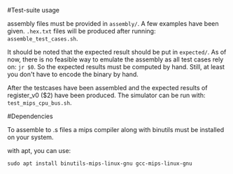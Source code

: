 #Test-suite usage

assembly files must be provided in `assembly/`. A few examples have 
been given. `.hex.txt` files will be produced after running: `assemble_test_cases.sh`.

It should be noted that the expected result should be put in `expected/`. As of
now, there is no feasible way to emulate the assembly as all test cases rely on:
`jr $0`. So the expected results must be computed by hand. Still, at least you 
don't have to encode the binary by hand.

After the testcases have been assembled and the expected results of register\_v0
($2) have been produced. The simulator can be run with: `test_mips_cpu_bus.sh`.

#Dependencies

To assemble to .s files a mips compiler along with binutils must be installed 
on your system.

with apt, you can use:

```shell
sudo apt install binutils-mips-linux-gnu gcc-mips-linux-gnu
```
